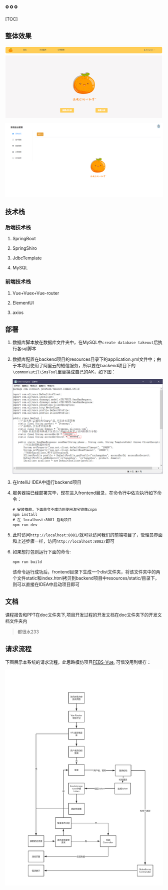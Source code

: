 # 。。。


[TOC]

## 整体效果

![系统界面截图1](doc/开发文档/杂/系统界面截图1.png)

![后台界面截图1](doc/开发文档/杂/后台界面截图1.png)

## 技术栈

### 后端技术栈

1. SpringBoot

2. SpringShiro

3. JdbcTemplate

4. MySQL

### 前端技术栈

1. Vue+Vuex+Vue-router

2. ElementUI

3. axios

## 部署

1. 数据库脚本放在数据库文件夹中，在MySQL中`create database takeout`后执行各sql脚本

2. 数据库配置在backend项目的resources目录下的application.yml文件中；由于本项目使用了阿里云的短信服务，所以要在backend项目下的`\common\util\SmsTool`里替换成自己的AK，如下图：

   ![阿里短信服务](doc/开发文档/杂/阿里短信服务.png)

3. 在IntelliJ IDEA中运行backend项目

4. 服务器端已经部署完毕，现在进入frontend目录，在命令行中依次执行如下命令：

   ```
   # 安装依赖，下面命令不成功则使用淘宝镜像cnpm
   npm install
   # 在 localhost:8081 启动项目
   npm run dev
   ```

5. 此时访问`http://localhost:8081/`就可以访问我们的前端项目了，管理员界面和上述步骤一样，访问`http://localhost:8082/`即可

6. 如果想打包则运行下面的命令:

   ```
   npm run build
   ```

   该命令运行成功后，frontend目录下生成一个dist文件夹，将该文件夹中的两个文件static和index.html拷贝到backend项目中resources/static/目录下，则可以直接在IDEA中启动项目即可

## 文档

课程报告和PPT在doc文件夹下,项目开发过程的开发文档在doc文件夹下的开发文档文件夹内

> 都很水233

## 请求流程

下图展示本系统的请求流程，此思路模仿项目[FEBS-Vue](https://github.com/wuyouzhuguli/FEBS-Vue), 可惜没用到缓存：

![请求流程图](doc/开发文档/请求流程图.jpg)



   
